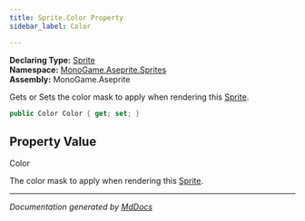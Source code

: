 ```yaml
---
title: Sprite.Color Property
sidebar_label: Color

---
```


**Declaring Type:** [Sprite](../)  
**Namespace:** [MonoGame.Aseprite.Sprites](../../)  
**Assembly:** MonoGame.Aseprite

Gets or Sets the color mask to apply when rendering this [Sprite](../).

```csharp
public Color Color { get; set; }
```

## Property Value

Color

The color mask to apply when rendering this [Sprite](../).

___

*Documentation generated by [MdDocs](https://github.com/ap0llo/mddocs)*

